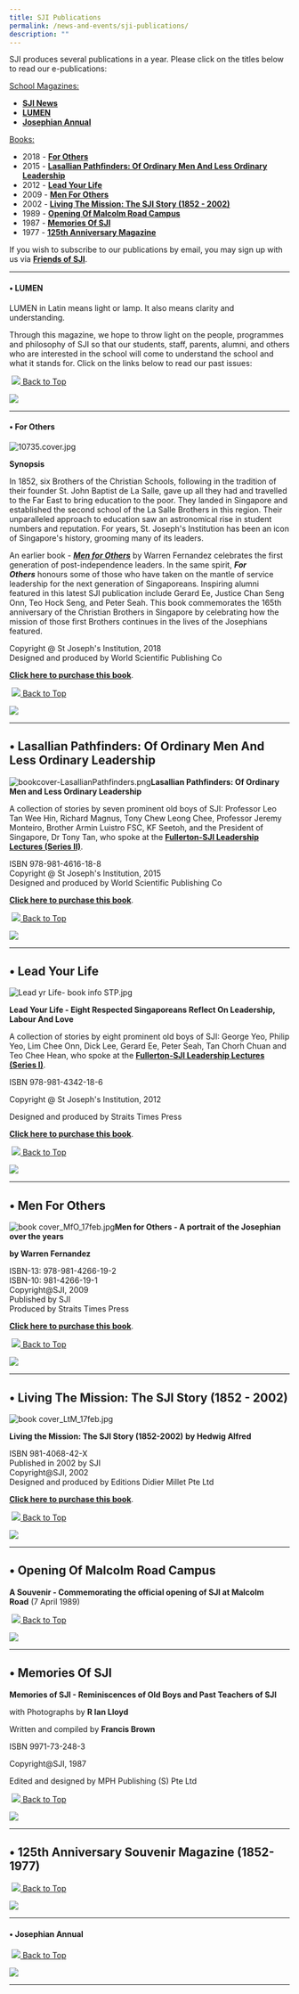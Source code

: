 ```yaml
---
title: SJI Publications
permalink: /news-and-events/sji-publications/
description: ""
---
```

SJI produces several publications in a year. Please click on the titles below to read our e-publications:

<u>School Magazines:</u>

*   **[SJI News](/news-and-events/news-highlights)**
*   **[LUMEN](/news-and-events/sji-publications#_ptoh_105040)**
*   **[Josephian Annual](/news-and-events/sji-publications#_ptoh_105065)**

<u>Books:</u>

*   2018 - [**For Others**](/news-and-events/sji-publications#_ptoh_105054)
*   2015 - [**Lasallian Pathfinders: Of Ordinary Men And Less Ordinary Leadership**](/news-and-events/sji-publications#_ptoh_105055)
*   2012 - [**Lead Your Life**](/news-and-events/sji-publications#_ptoh_105056)
*   2009 - [**Men For Others**](/news-and-events/sji-publications#_ptoh_105057)
*   2002 - [**Living The Mission: The SJI Story (1852 - 2002)**](/news-and-events/sji-publications#_ptoh_105058)
*   1989 - [**Opening Of Malcolm Road Campus**](/news-and-events/sji-publications#_ptoh_105059)
*   1987 - [**Memories Of SJI**](/news-and-events/sji-publications#_ptoh_105060)
*   1977 - [**125th Anniversary Magazine**](/news-and-events/sji-publications#_ptoh_105061)

If you wish to subscribe to our publications by email, you may sign up with us via [**Friends of SJI**](/community/friends-of-sji).

  

* * *

<h4 id="_ptoh_105054">• LUMEN</h4>

LUMEN in Latin means light or lamp. It also means clarity and understanding.

  

Through this magazine, we hope to throw light on the people, programmes and philosophy of SJI so that our students, staff, parents, alumni, and others who are interested in the school will come to understand the school and what it stands for. Click on the links below to read our past issues:

 [![](https://www.sji.edu.sg/rs/cc/icon/graphite/arrow-up.png) Back to Top](https://www.sji.edu.sg/news-and-events/sji-publications#lo_main)

![](https://www.sji.edu.sg/pix/spacer.gif)

  
  

* * *

<h4 id="_ptoh_105040">• For Others</h4>

![10735.cover.jpg](https://www.sji.edu.sg/qql/slot/u560/SJI%20Shop/Catalogue/10735.cover.jpg)

**Synopsis**

In 1852, six Brothers of the Christian Schools, following in the tradition of their founder St. John Baptist de La Salle, gave up all they had and travelled to the Far East to bring education to the poor. They landed in Singapore and established the second school of the La Salle Brothers in this region. Their unparalleled approach to education saw an astronomical rise in student numbers and reputation. For years, St. Joseph's Institution has been an icon of Singapore's history, grooming many of its leaders.

  

An earlier book - [**_Men for Others_**](https://www.sji.edu.sg/about-sji/sji-shop#_ptoh_81488) by Warren Fernandez celebrates the first generation of post-independence leaders. In the same spirit, **_For Others_** honours some of those who have taken on the mantle of service leadership for the next generation of Singaporeans. Inspiring alumni featured in this latest SJI publication include Gerard Ee, Justice Chan Seng Onn, Teo Hock Seng, and Peter Seah. This book commemorates the 165th anniversary of the Christian Brothers in Singapore by celebrating how the mission of those first Brothers continues in the lives of the Josephians featured.

  
Copyright @ St Joseph's Institution, 2018  
Designed and produced by World Scientific Publishing Co  
  
[**Click here to purchase this book**](https://www.sji.edu.sg/about-sji/sji-shop#_ptoh_81484).

 [![](https://www.sji.edu.sg/rs/cc/icon/graphite/arrow-up.png) Back to Top](https://www.sji.edu.sg/news-and-events/sji-publications#lo_main)

![](https://www.sji.edu.sg/pix/spacer.gif)

  

* * *

• Lasallian Pathfinders: Of Ordinary Men And Less Ordinary Leadership
---------------------------------------------------------------------

![bookcover-LasallianPathfinders.png](https://www.sji.edu.sg/qql/slot/u560/SJI%20Shop/Catalogue/bookcover-LasallianPathfinders.png)**Lasallian Pathfinders: Of Ordinary Men and Less Ordinary Leadership**  
  

A collection of stories by seven prominent old boys of SJI: Professor Leo Tan Wee Hin, Richard Magnus, Tony Chew Leong Chee, Professor Jeremy Monteiro, Brother Armin Luistro FSC, KF Seetoh, and the President of Singapore, Dr Tony Tan, who spoke at the [**Fullerton-SJI Leadership Lectures (Series II)**](https://www.sji.edu.sg/news-and-events/the-fullerton-sji-leadership-lectures).

  
ISBN 978-981-4616-18-8  
Copyright @ St Joseph's Institution, 2015  
Designed and produced by World Scientific Publishing Co  
  

[**Click here to purchase this book**](https://www.sji.edu.sg/about-sji/sji-shop#_ptoh_81485).

  
  
  
  

 [![](https://www.sji.edu.sg/rs/cc/icon/graphite/arrow-up.png) Back to Top](https://www.sji.edu.sg/news-and-events/sji-publications#lo_main)

![](https://www.sji.edu.sg/pix/spacer.gif)

  

* * *

• Lead Your Life
----------------

![Lead yr Life- book info STP.jpg](https://www.sji.edu.sg/qql/slot/u560/SJI%20Shop/Catalogue/Lead%20yr%20Life-%20book%20info%20STP.jpg)

**Lead Your Life - Eight Respected Singaporeans Reflect On Leadership, Labour And Love**

  

A collection of stories by eight prominent old boys of SJI: George Yeo, Philip Yeo, Lim Chee Onn, Dick Lee, Gerard Ee, Peter Seah, Tan Chorh Chuan and Teo Chee Hean, who spoke at the [**Fullerton-SJI Leadership Lectures (Series I)**](https://www.sji.edu.sg/news-and-events/the-fullerton-sji-leadership-lectures).

  

ISBN 978-981-4342-18-6

Copyright @ St Joseph's Institution, 2012

Designed and produced by Straits Times Press

  

[**Click here to purchase this book**](https://www.sji.edu.sg/about-sji/sji-shop#_ptoh_81486).

  

 [![](https://www.sji.edu.sg/rs/cc/icon/graphite/arrow-up.png) Back to Top](https://www.sji.edu.sg/news-and-events/sji-publications#lo_main)

![](https://www.sji.edu.sg/pix/spacer.gif)

  

* * *

• Men For Others
----------------

![book cover_MfO_17feb.jpg](https://www.sji.edu.sg/qql/slot/u560/SJI%20Shop/Catalogue/book%20cover_MfO_17feb.jpg)**Men for Others - A portrait of the Josephian over the years**  

**by Warren Fernandez**

  
ISBN-13: 978-981-4266-19-2  
ISBN-10: 981-4266-19-1  
Copyright@SJI, 2009  
Published by SJI  
Produced by Straits Times Press  
  

[**Click here to purchase this book**](https://www.sji.edu.sg/about-sji/sji-shop#_ptoh_81488).

  

 [![](https://www.sji.edu.sg/rs/cc/icon/graphite/arrow-up.png) Back to Top](https://www.sji.edu.sg/news-and-events/sji-publications#lo_main)

![](https://www.sji.edu.sg/pix/spacer.gif)

  

* * *

• Living The Mission: The SJI Story (1852 - 2002)
-------------------------------------------------

![book cover_LtM_17feb.jpg](https://www.sji.edu.sg/qql/slot/u560/SJI%20Shop/Catalogue/book%20cover_LtM_17feb.jpg)  
  
**Living the Mission: The SJI Story (1852-2002)** **by Hedwig Alfred**  
  
ISBN 981-4068-42-X  
Published in 2002 by SJI  
Copyright@SJI, 2002  
Designed and produced by Editions Didier Millet Pte Ltd  
  

[**Click here to purchase this book**](https://www.sji.edu.sg/about-sji/sji-shop#_ptoh_81487).

  
  

 [![](https://www.sji.edu.sg/rs/cc/icon/graphite/arrow-up.png) Back to Top](https://www.sji.edu.sg/news-and-events/sji-publications#lo_main)

![](https://www.sji.edu.sg/pix/spacer.gif)

  

* * *

• Opening Of Malcolm Road Campus
--------------------------------

**A Souvenir - Commemorating the official opening of SJI at Malcolm Road** (7 April 1989)  

 [![](https://www.sji.edu.sg/rs/cc/icon/graphite/arrow-up.png) Back to Top](https://www.sji.edu.sg/news-and-events/sji-publications#lo_main)

![](https://www.sji.edu.sg/pix/spacer.gif)

  
  

* * *

• Memories Of SJI
-----------------

**Memories of SJI - Reminiscences of Old Boys and Past Teachers of SJI**  

with Photographs by **R Ian Lloyd**

Written and compiled by **Francis Brown**

  

ISBN 9971-73-248-3

Copyright@SJI, 1987

Edited and designed by MPH Publishing (S) Pte Ltd

  

 [![](https://www.sji.edu.sg/rs/cc/icon/graphite/arrow-up.png) Back to Top](https://www.sji.edu.sg/news-and-events/sji-publications#lo_main)

![](https://www.sji.edu.sg/pix/spacer.gif)

  
  

* * *

• 125th Anniversary Souvenir Magazine (1852-1977)
-------------------------------------------------

  

 [![](https://www.sji.edu.sg/rs/cc/icon/graphite/arrow-up.png) Back to Top](https://www.sji.edu.sg/news-and-events/sji-publications#lo_main)

![](https://www.sji.edu.sg/pix/spacer.gif)

  

* * *

<h4 id="_ptoh_105065">• Josephian Annual</h4>

 [![](https://www.sji.edu.sg/rs/cc/icon/graphite/arrow-up.png) Back to Top](https://www.sji.edu.sg/news-and-events/sji-publications#lo_main)

![](https://www.sji.edu.sg/pix/spacer.gif)

  
  

* * *